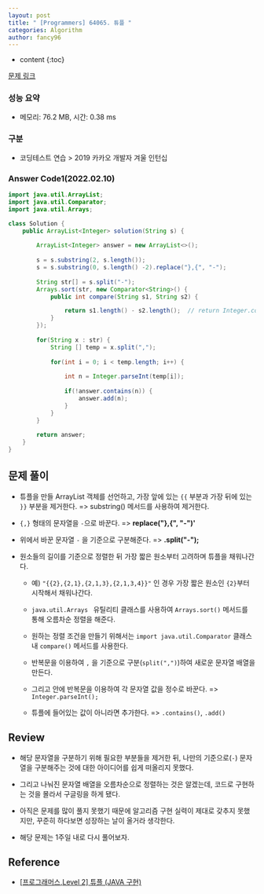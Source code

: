 ```yaml
---
layout: post
title: " [Programmers] 64065. 튜플 "
categories: Algorithm
author: fancy96
---
```

* content
{:toc}

[문제 링크](https://school.programmers.co.kr/learn/courses/30/lessons/64065)

### 성능 요약

* 메모리: 76.2 MB, 시간: 0.38 ms

### 구분

* 코딩테스트 연습 > 2019 카카오 개발자 겨울 인턴십

### Answer Code1(2022.02.10)

```java
import java.util.ArrayList;
import java.util.Comparator;
import java.util.Arrays;

class Solution {
    public ArrayList<Integer> solution(String s) {
    
        ArrayList<Integer> answer = new ArrayList<>();
        
        s = s.substring(2, s.length());
        s = s.substring(0, s.length() -2).replace("},{", "-");
        
        String str[] = s.split("-");
        Arrays.sort(str, new Comparator<String>() {
            public int compare(String s1, String s2) {

                return s1.length() - s2.length();  // return Integer.compare(o1.length(), o2.length());
            }
        });
 
        for(String x : str) {
            String [] temp = x.split(",");
            
            for(int i = 0; i < temp.length; i++) {
                
                int n = Integer.parseInt(temp[i]);
                
                if(!answer.contains(n)) {
                    answer.add(n);
                }
            }
        }
        
        return answer;
    }
}
```

## 문제 풀이

* 튜플을 만들 ArrayList 객체를 선언하고, 가장 앞에 있는 `{{` 부분과 가장 뒤에 있는 `}}` 부분을 제거한다. => substring() 메서드를 사용하여 제거한다.

* `{,}` 형태의 문자열을 `-`으로 바꾼다. => **replace("},{", "-")'**

* 위에서 바꾼 문자열 `-` 을 기준으로 구분해준다. => **.split("-");**

* 원소들의 길이를 기준으로 정렬한 뒤 가장 짧은 원소부터 고려하며 튜플을 채워나간다. 

    * 예) `"{{2},{2,1},{2,1,3},{2,1,3,4}}"` 인 경우 가장 짧은 원소인 `{2}`부터 시작해서 채워나간다.

    * `java.util.Arrays ` 유틸리티 클래스를 사용하여 `Arrays.sort()` 메서드를 통해 오름차순 정렬을 해준다.

    * 원하는 정렬 조건을 만들기 위해서는 `import java.util.Comparator` 클래스내 `compare()` 메서드를 사용한다.

    * 반복문을 이용하여 `,` 을 기준으로 구분(`split(",")`)하여 새로운 문자열 배열을 만든다.

    * 그리고 안에 반복문을 이용하여 각 문자열 값을 정수로 바꾼다. => `Integer.parseInt();`
    
    * 튜플에 들어있는 값이 아니라면 추가한다. => `.contains()`, `.add()`

## Review

* 해당 문자열을 구분하기 위해 필요한 부분들을 제거한 뒤, 나만의 기준으로(`-`) 문자열을 구분해주는 것에 대한 아이디어를 쉽게 떠올리지 못했다.

* 그리고 나눠진 문자열 배열을 오름차순으로 정렬하는 것은 알겠는데, 코드로 구현하는 것을 몰라서 구글링을 하게 됐다.

* 아직은 문제를 많이 풀지 못했기 때문에 알고리즘 구현 실력이 제대로 갖추지 못했지만, 꾸준히 하다보면 성장하는 날이 올거라 생각한다.

* 해당 문제는 1주일 내로 다시 풀어보자.


## Reference

* [[프로그래머스,Level 2] 튜플 (JAVA 구현)](https://fbtmdwhd33.tistory.com/253)
